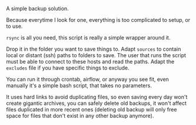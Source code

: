 A simple backup solution.

Because everytime I look for one, everything is too complicated to setup, or to use.

`rsync` is all you need, this script is really a simple wrapper around it.

Drop it in the folder you want to save things to.
Adapt `sources` to contain local or distant (ssh) paths to folders to save.
The user that runs the script must be able to connect to these hosts and read the paths.
Adapt the `excludes` file if you have specific things to exclude.

You can run it through crontab, airflow, or anyway you see fit, even manually
it's a simple bash script, that takes no parameters.

It uses hard links to avoid duplicating files, so even saving every day won't
create gigantic archives, you can safely delete old backups, it won't affect
files duplicated in more recent ones (deleting old backup will only free space
for files that don't exist in any other backup anymore).
